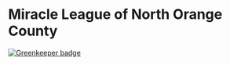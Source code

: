 # Miracle League of North Orange County

[![Greenkeeper badge](https://badges.greenkeeper.io/chrisopedia/miracleleaguenoc.org.svg)](https://greenkeeper.io/)
